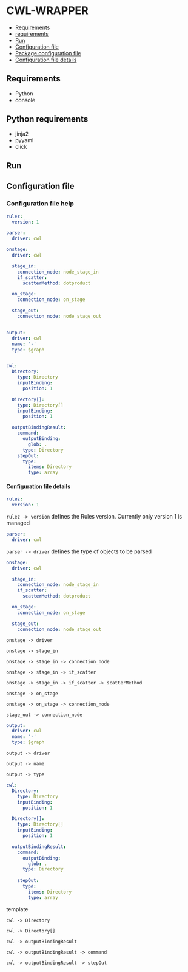 # CWL-WRAPPER

- [Requirements](#requirements)
- [requirements](#requirements.txt)
- [Run](#run) 
- [Configuration file](#configuration-file)
- [Package configuration file](#configuration-file-help)
- [Configuration file details](#configuration-file-details)

## Requirements

- Python
- console 

## Python requirements

- jinja2
- pyyaml
- click


## Run 


## Configuration file


### Configuration file help

```yaml
rulez:
  version: 1

parser:
  driver: cwl

onstage:
  driver: cwl

  stage_in:
    connection_node: node_stage_in
    if_scatter:
      scatterMethod: dotproduct

  on_stage:
    connection_node: on_stage

  stage_out:
    connection_node: node_stage_out


output:
  driver: cwl
  name: '-'
  type: $graph


cwl:
  Directory:
    type: Directory
    inputBinding:
      position: 1

  Directory[]:
    type: Directory[]
    inputBinding:
      position: 1

  outputBindingResult:
    command:
      outputBinding:
        glob: .
      type: Directory
    stepOut:
      type:
        items: Directory
        type: array
```

#### Configuration file details

```yaml
rulez:
  version: 1
```

`rulez -> version` defines the Rules version. Currently only version 1 is managed  

```yaml
parser:
  driver: cwl
```

`parser -> driver` defines the type of objects to be parsed

```yaml
onstage:
  driver: cwl

  stage_in:
    connection_node: node_stage_in
    if_scatter:
      scatterMethod: dotproduct

  on_stage:
    connection_node: on_stage

  stage_out:
    connection_node: node_stage_out
```

`onstage -> driver`

`onstage -> stage_in`

`onstage -> stage_in -> connection_node`

`onstage -> stage_in -> if_scatter`

`onstage -> stage_in -> if_scatter -> scatterMethod`

`onstage -> on_stage`

`onstage -> on_stage -> connection_node`

`stage_out -> connection_node`

```yaml
output:
  driver: cwl
  name: '-'
  type: $graph
```

`output -> driver`

`output -> name`

`output -> type`

```yaml
cwl:
  Directory:
    type: Directory
    inputBinding:
      position: 1

  Directory[]:
    type: Directory[]
    inputBinding:
      position: 1

  outputBindingResult:
    command:
      outputBinding:
        glob: .
      type: Directory
    
    stepOut:
      type:
        items: Directory
        type: array
```

template

`cwl -> Directory`

`cwl -> Directory[]`

`cwl -> outputBindingResult`

`cwl -> outputBindingResult -> command`

`cwl -> outputBindingResult -> stepOut`





